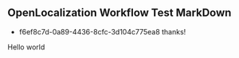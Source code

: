 ## OpenLocalization Workflow Test MarkDown
* f6ef8c7d-0a89-4436-8cfc-3d104c775ea8 
thanks!

Hello world